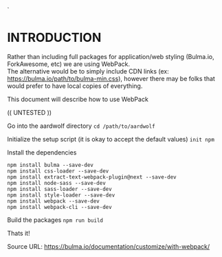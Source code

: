 `

# INTRODUCTION

Rather than including full packages for application/web styling (Bulma.io, ForkAwesome, etc) we are using WebPack.  
The alternative would be to simply include CDN links (ex: https://bulma.io/path/to/bulma-min.css), however there may 
be folks that would prefer to have local copies of everything. 

This document will describe how to use WebPack

(( UNTESTED ))

Go into the aardwolf directory
`cd /path/to/aardwolf`

 Initialize the setup script (it is okay to accept the default values)
 `init npm`
 
 Install the dependencies
```
npm install bulma --save-dev
npm install css-loader --save-dev
npm install extract-text-webpack-plugin@next --save-dev
npm install node-sass --save-dev
npm install sass-loader --save-dev
npm install style-loader --save-dev
npm install webpack --save-dev
npm install webpack-cli --save-dev
```
Build the packages
`npm run build`

Thats it!

Source URL:
https://bulma.io/documentation/customize/with-webpack/

